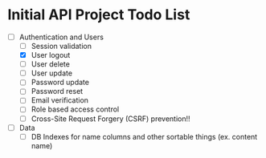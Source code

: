 # Initial API Project Todo List

- [ ] Authentication and Users
  - [ ] Session validation
  - [x] User logout
  - [ ] User delete
  - [ ] User update
  - [ ] Password update
  - [ ] Password reset
  - [ ] Email verification
  - [ ] Role based access control
  - [ ] Cross-Site Request Forgery (CSRF) prevention!!
- [ ] Data
  - [ ] DB Indexes for name columns and other sortable things (ex. content name)
